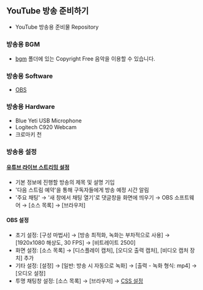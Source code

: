 ## YouTube 방송 준비하기

* YouTube 방송용 준비물 Repository

### 방송용 BGM

* [bgm](./bgm) 폴더에 있는 Copyright Free 음악을 이용할 수 있습니다.

### 방송용 Software

* [OBS](https://obsproject.com/ko/download)

### 방송용 Hardware

* Blue Yeti USB Microphone
* Logitech C920 Webcam
* 크로마키 천

### 방송용 설정

#### [유튜브 라이브 스트리밍 설정](https://www.youtube.com/live_dashboard)
* 기본 정보에 진행할 방송의 제목 및 설명 기입
* '다음 스트림 예약'을 통해 구독자들에게 방송 예정 시간 알림
* '주요 채팅' → '새 창에서 채팅 열기'로 댓글창을 화면에 띄우기 → OBS 소프트웨어 → [소스 목록] → [브라우저]

#### OBS 설정

* 초기 설정: [구성 마법사] → [방송 최적화, 녹화는 부차적으로 사용] → [1920x1080 해상도, 30 FPS] → [비트레이트 2500]
* 화면 설정: [소스 목록] → [디스플레이 캡처], [오디오 출력 캡처], [비디오 캡처 장치] 추가 
* 기타 설정: [설정] → [일반: 방송 시 자동으로 녹화] → [출력 - 녹화 형식: mp4] → [오디오 설정]
* 투명 채팅창 설정: [소스 목록] → [브라우저] → [CSS 설정](./chat.css)
